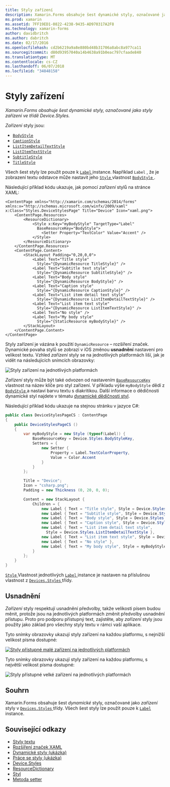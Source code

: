 ```yaml
---
title: Styly zařízení
description: Xamarin.Forms obsahuje šest dynamické styly, označované jako styly zařízení ve třídě Device.Styles.
ms.prod: xamarin
ms.assetid: 7FF19ED1-0822-4238-9435-AD970317A2F8
ms.technology: xamarin-forms
author: davidbritch
ms.author: dabritch
ms.date: 02/17/2016
ms.openlocfilehash: cd2b6219a9a8e880bd48b31706a8abc8a977ca11
ms.sourcegitcommit: d80d93957040a14b4638a91b0eac797cfaade840
ms.translationtype: MT
ms.contentlocale: cs-CZ
ms.lasthandoff: 06/07/2018
ms.locfileid: "34848158"
---
```

# <a name="device-styles"></a>Styly zařízení

_Xamarin.Forms obsahuje šest dynamické styly, označované jako styly zařízení ve třídě Device.Styles._

*Zařízení* styly jsou:

- [`BodyStyle`](https://developer.xamarin.com/api/field/Xamarin.Forms.Device+Styles.BodyStyle/)
- [`CaptionStyle`](https://developer.xamarin.com/api/field/Xamarin.Forms.Device+Styles.CaptionStyle/)
- [`ListItemDetailTextStyle`](https://developer.xamarin.com/api/field/Xamarin.Forms.Device+Styles.ListItemDetailTextStyle/)
- [`ListItemTextStyle`](https://developer.xamarin.com/api/field/Xamarin.Forms.Device+Styles.ListItemTextStyle/)
- [`SubtitleStyle`](https://developer.xamarin.com/api/field/Xamarin.Forms.Device+Styles.SubtitleStyle/)
- [`TitleStyle`](https://developer.xamarin.com/api/field/Xamarin.Forms.Device+Styles.TitleStyle/)

Všech šest styly lze použít pouze k [ `Label` ](https://developer.xamarin.com/api/type/Xamarin.Forms.Label/) instance. Například `Label` , že je zobrazení textu odstavce může nastavit jeho [ `Style` ](https://developer.xamarin.com/api/property/Xamarin.Forms.VisualElement.Style/) vlastnost [ `BodyStyle` ](https://developer.xamarin.com/api/field/Xamarin.Forms.Device+Styles.BodyStyle/).

Následující příklad kódu ukazuje, jak pomocí *zařízení* stylů na stránce XAML:

```xaml
<ContentPage xmlns="http://xamarin.com/schemas/2014/forms" xmlns:x="http://schemas.microsoft.com/winfx/2009/xaml" x:Class="Styles.DeviceStylesPage" Title="Device" Icon="xaml.png">
    <ContentPage.Resources>
        <ResourceDictionary>
            <Style x:Key="myBodyStyle" TargetType="Label"
              BaseResourceKey="BodyStyle">
                <Setter Property="TextColor" Value="Accent" />
            </Style>
        </ResourceDictionary>
    </ContentPage.Resources>
    <ContentPage.Content>
        <StackLayout Padding="0,20,0,0">
            <Label Text="Title style"
              Style="{DynamicResource TitleStyle}" />
            <Label Text="Subtitle text style"
              Style="{DynamicResource SubtitleStyle}" />
            <Label Text="Body style"
              Style="{DynamicResource BodyStyle}" />
            <Label Text="Caption style"
              Style="{DynamicResource CaptionStyle}" />
            <Label Text="List item detail text style"
              Style="{DynamicResource ListItemDetailTextStyle}" />
            <Label Text="List item text style"
              Style="{DynamicResource ListItemTextStyle}" />
            <Label Text="No style" />
            <Label Text="My body style"
              Style="{StaticResource myBodyStyle}" />
        </StackLayout>
    </ContentPage.Content>
</ContentPage>
```

Styly zařízení je vázána k použití `DynamicResource` – rozšíření značek. Dynamické povaha stylů se zobrazí v iOS změnou **usnadnění** nastavení pro velikost textu. Vzhled *zařízení* styly se na jednotlivých platformách liší, jak je vidět na následujících snímcích obrazovky:

![](device-images/device-styles.png "Styly zařízení na jednotlivých platformách")

*Zařízení* styly může být také odvozen od nastavením [ `BaseResourceKey` ](https://developer.xamarin.com/api/property/Xamarin.Forms.Style.BaseResourceKey/) vlastnost na název klíče pro styl zařízení. V příkladu výše `myBodyStyle` dědí z [ `BodyStyle` ](https://developer.xamarin.com/api/field/Xamarin.Forms.Device+Styles.BodyStyle/) a nastaví barvu textu s diakritikou. Další informace o dědičnosti dynamické styl najdete v tématu [dynamické dědičnosti styl](~/xamarin-forms/user-interface/styles/xaml/dynamic.md#dynamic-style-inheritance).

Následující příklad kódu ukazuje na stejnou stránku v jazyce C#:

```csharp
public class DeviceStylesPageCS : ContentPage
{
    public DeviceStylesPageCS ()
    {
        var myBodyStyle = new Style (typeof(Label)) {
            BaseResourceKey = Device.Styles.BodyStyleKey,
            Setters = {
                new Setter {
                    Property = Label.TextColorProperty,
                    Value = Color.Accent
                }
            }
        };

        Title = "Device";
        Icon = "csharp.png";
        Padding = new Thickness (0, 20, 0, 0);

        Content = new StackLayout {
            Children = {
                new Label { Text = "Title style", Style = Device.Styles.TitleStyle },
                new Label { Text = "Subtitle style", Style = Device.Styles.SubtitleStyle },
                new Label { Text = "Body style", Style = Device.Styles.BodyStyle },
                new Label { Text = "Caption style", Style = Device.Styles.CaptionStyle },
                new Label { Text = "List item detail text style",
                  Style = Device.Styles.ListItemDetailTextStyle },
                new Label { Text = "List item text style", Style = Device.Styles.ListItemTextStyle },
                new Label { Text = "No style" },
                new Label { Text = "My body style", Style = myBodyStyle }
            }
        };
    }
}
```

[ `Style` ](https://developer.xamarin.com/api/property/Xamarin.Forms.VisualElement.Style/) Vlastnost jednotlivých [ `Label` ](https://developer.xamarin.com/api/type/Xamarin.Forms.Label/) instance je nastaven na příslušnou vlastnost z [ `Devices.Styles` ](https://developer.xamarin.com/api/type/Xamarin.Forms.Device+Styles/) třídy.

## <a name="accessibility"></a>Usnadnění

*Zařízení* styly respektují usnadnění předvolby, takže velikosti písem budou měnit, protože jsou na jednotlivých platformách změnit předvolby usnadnění přístupu. Proto pro podporu přístupný text, zajistěte, aby *zařízení* styly jsou použity jako základ pro všechny styly textu v rámci vaší aplikace.

Tyto snímky obrazovky ukazují styly zařízení na každou platformu, s nejnižší velikost písma dostupné:

[![](device-images/minimum-size.png "Styly přístupné malé zařízení na jednotlivých platformách")](device-images/minimum-size-large.png#lightbox "přístupné malé zařízení stylů pro každou platformu")

Tyto snímky obrazovky ukazují styly zařízení na každou platformu, s největší velikost písma dostupné:

![](device-images/maximum-size.png "Styly přístupné velké zařízení na jednotlivých platformách")

## <a name="summary"></a>Souhrn

Xamarin.Forms obsahuje šest *dynamické* styly, označované jako *zařízení* styly v [ `Devices.Styles` ](https://developer.xamarin.com/api/type/Xamarin.Forms.Device+Styles/) třídy. Všech šest styly lze použít pouze k [ `Label` ](https://developer.xamarin.com/api/type/Xamarin.Forms.Label/) instance.


## <a name="related-links"></a>Související odkazy

- [Styly textu](~/xamarin-forms/user-interface/text/styles.md)
- [Rozšíření značek XAML](~/xamarin-forms/xaml/xaml-basics/xaml-markup-extensions.md)
- [Dynamické styly (ukázka)](https://developer.xamarin.com/samples/xamarin-forms/UserInterface/Styles/DynamicStyles/)
- [Práce se styly (ukázka)](https://developer.xamarin.com/samples/xamarin-forms/WorkingWithStyles/)
- [Device.Styles](https://developer.xamarin.com/api/type/Xamarin.Forms.Device+Styles/)
- [ResourceDictionary](https://developer.xamarin.com/api/type/Xamarin.Forms.ResourceDictionary/)
- [Styl](https://developer.xamarin.com/api/type/Xamarin.Forms.Style/)
- [Metoda setter](https://developer.xamarin.com/api/type/Xamarin.Forms.Setter/)
